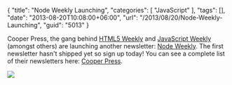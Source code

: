 {
	"title": "Node Weekly Launching",
	"categories": [
		"JavaScript"
	],
	"tags": [],
	"date": "2013-08-20T10:08:00+06:00",
	"url": "/2013/08/20/Node-Weekly-Launching",
	"guid": "5013"
}

Cooper Press, the gang behind <a href="http://html5weekly.com/">HTML5 Weekly</a> and <a href="http://javascriptweekly.com/">JavaScript Weekly</a> (amongst others) are launching another newsletter: <a href="http://nodeweekly.com/">Node Weekly</a>. The first newsletter hasn't shipped yet so sign up today! You can see a complete list of their newsletters here: <a href="https://cooperpress.com/">Cooper Press</a>.


<img src="http://www.raymondcamden.com/images/nodejs1.png" />